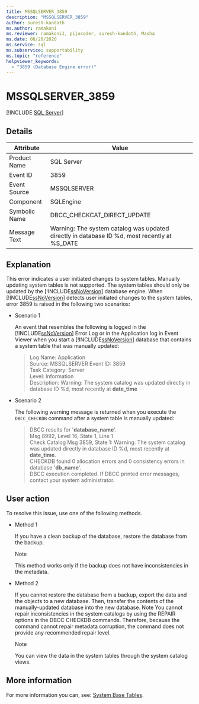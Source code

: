 ```yaml
---
title: MSSQLSERVER_3859
description: "MSSQLSERVER_3859"
author: suresh-kandoth
ms.author: ramakoni
ms.reviewer: ramakoni1, pijocoder, suresh-kandoth, Masha
ms.date: 08/20/2020
ms.service: sql
ms.subservice: supportability
ms.topic: "reference"
helpviewer_keywords:
  - "3859 (Database Engine error)"
---
```

# MSSQLSERVER_3859
 [!INCLUDE [SQL Server](../../includes/applies-to-version/sqlserver.md)]

## Details

|Attribute|Value|
|---|---|
|Product Name|SQL Server|
|Event ID|3859|
|Event Source|MSSQLSERVER|
|Component|SQLEngine|
|Symbolic Name|DBCC_CHECKCAT_DIRECT_UPDATE|
|Message Text|Warning: The system catalog was updated directly in database ID \%d, most recently at %S_DATE|

## Explanation

This error indicates a user initiated changes to system tables. Manually updating system tables is not supported. The system tables should only be updated by the [!INCLUDE[ssNoVersion](../../includes/ssnoversion-md.md)] database engine. When [!INCLUDE[ssNoVersion](../../includes/ssnoversion-md.md)] detects user initiated changes to the system tables, error 3859 is raised in the following two scenarios:

- Scenario 1

    An event that resembles the following is logged in the [!INCLUDE[ssNoVersion](../../includes/ssnoversion-md.md)] Error Log or in the Application log in Event Viewer when you start a [!INCLUDE[ssNoVersion](../../includes/ssnoversion-md.md)] database that contains a system table that was manually updated:

    > Log Name: Application  
    Source: MSSQLSERVER
    Event ID: 3859  
    Task Category: Server  
    Level: Information  
    Description: Warning: The system catalog was updated directly in database ID \%d, most recently at **date_time**  

- Scenario 2  

    The following warning message is returned when you execute the `DBCC_CHECKDB` command after a system table is manually updated:

    > DBCC results for '**database_name**'.  
    Msg 8992, Level 16, State 1, Line 1  
    Check Catalog Msg 3859, State 1: Warning: The system catalog was updated directly in database ID \%d, most recently at **date_time**.  
    CHECKDB found 0 allocation errors and 0 consistency errors in database '**db_name**'.  
    DBCC execution completed. If DBCC printed error messages, contact your system administrator.

## User action

To resolve this issue, use one of the following methods.

- Method 1

    If you have a clean backup of the database, restore the database from the backup.  
    > [!NOTE]
    > This method works only if the backup does not have inconsistencies in the metadata.  

- Method 2  

    If you cannot restore the database from a backup, export the data and the objects to a new database. Then, transfer the contents of the manually-updated database into the new database. Note You cannot repair inconsistencies in the system catalogs by using the REPAIR options in the DBCC CHECKDB commands. Therefore, because the command cannot repair metadata corruption, the command does not provide any recommended repair level.

    > [!NOTE]
    > You can view the data in the system tables through the system catalog views.

## More information

For more information you can, see: [System Base Tables](../system-tables/system-base-tables.md).
